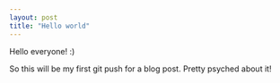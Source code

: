 ```yaml
---
layout: post
title: "Hello world"
---
```


Hello everyone! :) 

So this will be my first git push for a blog post. Pretty psyched about it! 
